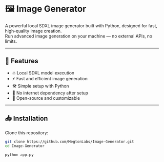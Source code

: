 # 🖼️ Image Generator

A powerful local SDXL image generator built with Python, designed for fast, high-quality image creation.  
Run advanced image generation on your machine — no external APIs, no limits.

---

## 🚀 Features

- 🔥 Local SDXL model execution
- ⚡ Fast and efficient image generation
- 🛠️ Simple setup with Python
- 🎯 No internet dependency after setup
- 📂 Open-source and customizable

---

## 📥 Installation

Clone this repository:
```bash
git clone https://github.com/MegtonLabs/Image-Generator.git
cd Image-Generator

python app.py
